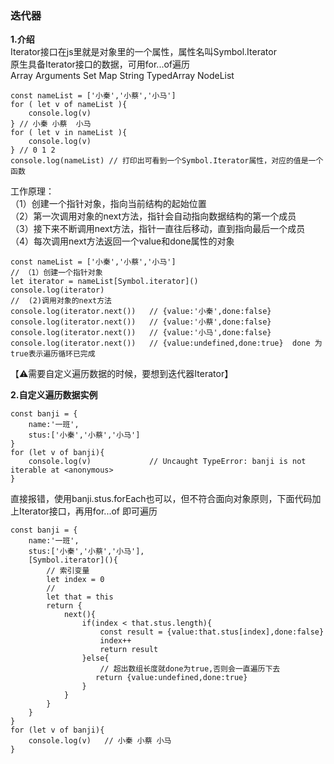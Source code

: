 ### 迭代器
**1.介绍**  
Iterator接口在js里就是对象里的一个属性，属性名叫Symbol.Iterator  
原生具备Iterator接口的数据，可用for...of遍历  
Array  Arguments  Set  Map  String  TypedArray  NodeList  
```
const nameList = ['小秦','小蔡','小马']
for ( let v of nameList ){
    console.log(v)
} // 小秦 小蔡  小马
for ( let v in nameList ){
    console.log(v)
} // 0 1 2
console.log(nameList) // 打印出可看到一个Symbol.Iterator属性，对应的值是一个函数
```
工作原理：    
（1）创建一个指针对象，指向当前结构的起始位置     
（2）第一次调用对象的next方法，指针会自动指向数据结构的第一个成员  
（3）接下来不断调用next方法，指针一直往后移动，直到指向最后一个成员  
（4）每次调用next方法返回一个value和done属性的对象  
```
const nameList = ['小秦','小蔡','小马']
// （1）创建一个指针对象
let iterator = nameList[Symbol.iterator]()
console.log(iterator)
//  (2)调用对象的next方法
console.log(iterator.next())   // {value:'小秦',done:false}
console.log(iterator.next())   // {value:'小蔡',done:false}
console.log(iterator.next())   // {value:'小马',done:false}
console.log(iterator.next())   // {value:undefined,done:true}  done 为true表示遍历循环已完成
```
【⚠️需要自定义遍历数据的时候，要想到迭代器Iterator】

**2.自定义遍历数据实例**
```
const banji = {
    name:'一班',
    stus:['小秦','小蔡','小马']
}
for (let v of banji){
    console.log(v)             // Uncaught TypeError: banji is not iterable at <anonymous>
}
```
直接报错，使用banji.stus.forEach也可以，但不符合面向对象原则，下面代码加上Iterator接口，再用for...of 即可遍历
```
const banji = {
    name:'一班',
    stus:['小秦','小蔡','小马'],
    [Symbol.iterator](){
        // 索引变量
        let index = 0
        //
        let that = this
        return {    
            next(){
                if(index < that.stus.length){
                    const result = {value:that.stus[index],done:false}
                    index++
                    return result
                }else{
                    // 超出数组长度就done为true,否则会一直遍历下去
                   return {value:undefined,done:true}
                }
            }
        }
    }
}
for (let v of banji){
    console.log(v)   // 小秦 小蔡 小马
}
```
